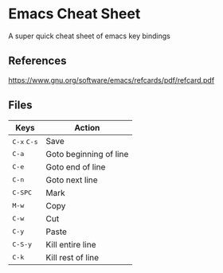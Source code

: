 # Emacs Cheat Sheet
A super quick cheat sheet of emacs key bindings

## References
https://www.gnu.org/software/emacs/refcards/pdf/refcard.pdf

## Files
Keys | Action
-----|-------
<kbd>C-x</kbd> <kbd>C-s</kbd> | Save
<kbd>C-a</kbd>                | Goto beginning of line
<kbd>C-e</kbd>                | Goto end of line
<kbd>C-n</kbd>                | Goto next line
<kbd>C-SPC</kbd>              | Mark
<kbd>M-w</kbd>                | Copy
<kbd>C-w</kbd>                | Cut
<kbd>C-y</kbd>                | Paste
<kbd>C-S-y</kbd>              | Kill entire line
<kbd>C-k</kbd>                | Kill rest of line
